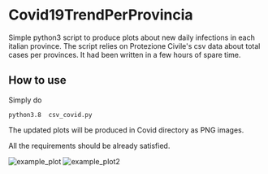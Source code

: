 # Covid19TrendPerProvincia
Simple python3 script to produce plots about new daily infections in each italian province. The script relies on Protezione Civile's csv data about total cases per provinces. It had been written in a few hours of spare time.


## How to use
Simply do 

```python3.8  csv_covid.py```

The updated plots will be produced in Covid directory as PNG images.

All the requirements should be already satisfied.


![example_plot](Covid/Covid%20new%20infections%20in%20Roma%20RM%20per%20day.png)
![example_plot2](Covid/Covid%20new%20infections%20in%20Milano%20MI%20per%20day.png)
